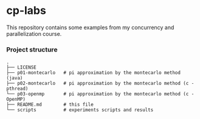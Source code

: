 # cp-labs
This repository contains some examples from my concurrency and parallelization course.


### Project structure
```
.                    
├── LICENSE
├── p01-montecarlo   # pi approximation by the montecarlo method (java)
├── p02-montecarlo   # pi approximation by the montecarlo method (c - pthread)
└── p03-openmp       # pi approximation by the montecarlo method (c - OpenMP)
├── README.md        # this file
└── scripts          # experiments scripts and results
```